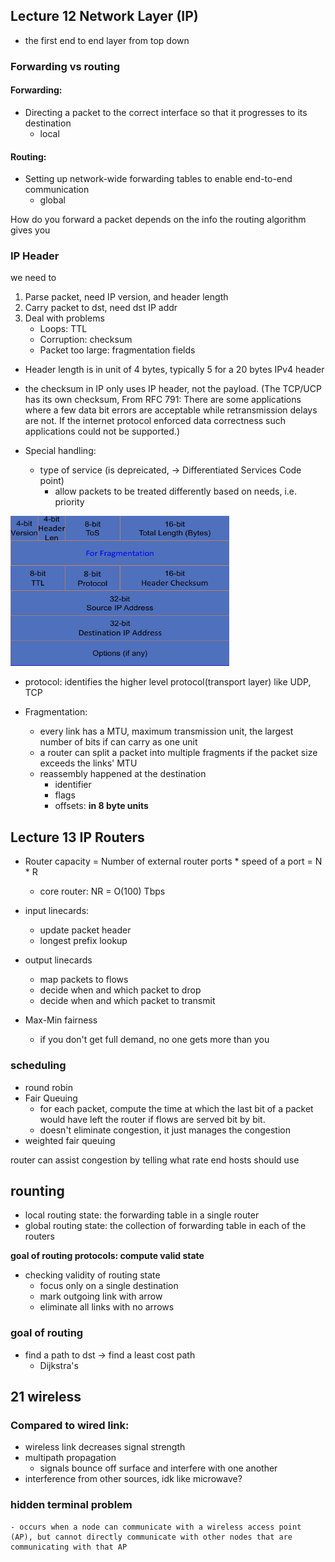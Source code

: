 ## Lecture 12 Network Layer (IP)
- the first end to end layer from top down <br>

### Forwarding vs routing
#### Forwarding:
- Directing a packet to the correct interface so that it progresses to its destination
    - local
#### Routing:
- Setting up network-wide forwarding tables to enable end-to-end communication
    - global

How do you forward a packet depends on the info the routing algorithm gives you

### IP Header
we need to <br>
1. Parse packet, need IP version, and header length
2. Carry packet to dst, need dst IP addr
3. Deal with problems
    - Loops: TTL
    - Corruption: checksum
    - Packet too large: fragmentation fields

- Header length is in unit of 4 bytes, typically 5 for a 20 bytes IPv4 header

- the checksum in IP only uses IP header, not the payload. (The TCP/UCP has its own checksum, From RFC 791: There are some applications where a few data bit errors are acceptable while retransmission delays are not.  If the internet protocol enforced data correctness such applications could not be supported.)

- Special handling:
    - type of service (is depreicated, -> Differentiated Services Code point)
        - allow packets to be treated differently based on needs, i.e. priority

<img src="ipheader.jpg" title="ip header" alt="" width="350" height="240"/>

- protocol: identifies the higher level protocol(transport layer) like UDP, TCP

- Fragmentation:
    - every link has a MTU, maximum transmission unit, the largest number of bits if can carry as one unit
    - a router can split a packet into multiple fragments if the packet size exceeds the links' MTU
    - reassembly happened at the destination
        - identifier
        - flags
        - offsets: **in 8 byte units**


## Lecture 13 IP Routers

- Router capacity = Number of external router ports * speed of a port = N * R
    - core router: NR = O(100) Tbps

- input linecards:
    - update packet header
    - longest prefix lookup
- output linecards
    - map packets to flows
    - decide when and which packet to drop
    - decide when and which packet to transmit

- Max-Min fairness
    - if you don't get full demand, no one gets more than you

### scheduling
- round robin
- Fair Queuing
    - for each packet, compute the time at which the last bit of a packet would have left the router if flows are served bit by bit.
    - doesn't eliminate congestion, it just manages the congestion
- weighted fair queuing

router can assist congestion by telling what rate end hosts should use

## rounting
- local routing state: the forwarding table in a single router
- global routing state: the collection of forwarding table in each of the routers

**goal of routing protocols: compute valid state**
- checking validity of routing state
    - focus only on a single destination
    - mark outgoing link with arrow
    - eliminate all links with no arrows

### goal of routing
- find a path to dst -> find a least cost path
    - Dijkstra's

## 21 wireless
### Compared to wired link:
- wireless link decreases signal strength
- multipath propagation
    - signals bounce off surface and interfere with one another
- interference from other sources, idk like microwave?
### hidden terminal problem
    - occurs when a node can communicate with a wireless access point (AP), but cannot directly communicate with other nodes that are communicating with that AP



    
